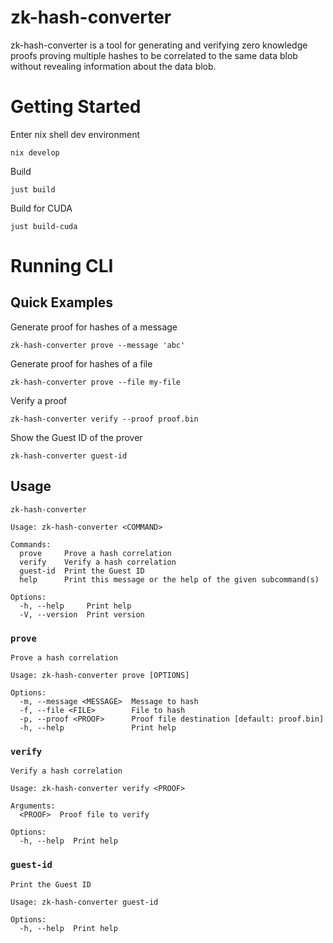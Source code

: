 # zk-hash-converter

zk-hash-converter is a tool for generating and verifying zero knowledge proofs proving multiple hashes to be correlated to the same data blob without revealing information about the data blob.

# Getting Started

Enter nix shell dev environment

    nix develop

Build

    just build

Build for CUDA

    just build-cuda

# Running CLI

## Quick Examples

Generate proof for hashes of a message

    zk-hash-converter prove --message 'abc'

Generate proof for hashes of a file

    zk-hash-converter prove --file my-file

Verify a proof

    zk-hash-converter verify --proof proof.bin

Show the Guest ID of the prover

    zk-hash-converter guest-id

## Usage

```
zk-hash-converter

Usage: zk-hash-converter <COMMAND>

Commands:
  prove     Prove a hash correlation
  verify    Verify a hash correlation
  guest-id  Print the Guest ID
  help      Print this message or the help of the given subcommand(s)

Options:
  -h, --help     Print help
  -V, --version  Print version
```

### `prove`

```
Prove a hash correlation

Usage: zk-hash-converter prove [OPTIONS]

Options:
  -m, --message <MESSAGE>  Message to hash
  -f, --file <FILE>        File to hash
  -p, --proof <PROOF>      Proof file destination [default: proof.bin]
  -h, --help               Print help
```

### `verify`

```
Verify a hash correlation

Usage: zk-hash-converter verify <PROOF>

Arguments:
  <PROOF>  Proof file to verify

Options:
  -h, --help  Print help
```

### `guest-id`

```
Print the Guest ID

Usage: zk-hash-converter guest-id

Options:
  -h, --help  Print help
```
